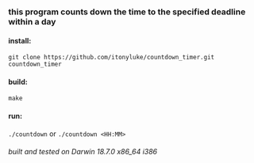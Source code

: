 ### this program counts down the time to the specified deadline within a day

#### install:
`git clone https://github.com/itonyluke/countdown_timer.git countdown_timer`

#### build:
`make`

#### run:
`./countdown`
or
`./countdown <HH:MM>`

###### built and tested on Darwin 18.7.0 x86_64 i386
